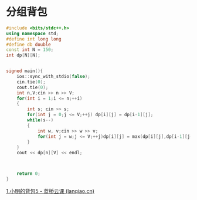 # 分组背包

```cpp
#include <bits/stdc++.h>
using namespace std;
#define int long long
#define db double
const int N = 150;
int dp[N][N]; 


signed main(){
    ios::sync_with_stdio(false);
    cin.tie(0);
    cout.tie(0);
    int n,V;cin >> n >> V;
    for(int i = 1;i <= n;++i)
    {
    	int s; cin >> s;
    	for(int j = 0;j <= V;++j) dp[i][j] = dp[i-1][j];
    	while(s--)
    	{
    		int w, v;cin >> w >> v;
    		for(int j = w;j <= V;++j)dp[i][j] = max(dp[i][j],dp[i-1][j-w]+v);
		}
	}
	cout << dp[n][V] << endl;



	return 0;
}
```

[1.小明的背包5 - 蓝桥云课 (lanqiao.cn)](https://www.lanqiao.cn/problems/1178/learning/?page=1&first_category_id=1&problem_id=1178)